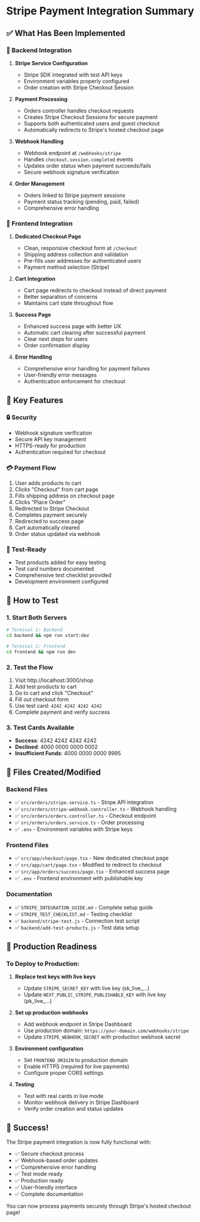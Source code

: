 # Stripe Payment Integration Summary

## ✅ What Has Been Implemented

### 🔧 Backend Integration
1. **Stripe Service Configuration**
   - Stripe SDK integrated with test API keys
   - Environment variables properly configured
   - Order creation with Stripe Checkout Session

2. **Payment Processing**
   - Orders controller handles checkout requests
   - Creates Stripe Checkout Sessions for secure payment
   - Supports both authenticated users and guest checkout
   - Automatically redirects to Stripe's hosted checkout page

3. **Webhook Handling**
   - Webhook endpoint at `/webhooks/stripe`
   - Handles `checkout.session.completed` events
   - Updates order status when payment succeeds/fails
   - Secure webhook signature verification

4. **Order Management**
   - Orders linked to Stripe payment sessions
   - Payment status tracking (pending, paid, failed)
   - Comprehensive error handling

### 🎨 Frontend Integration
1. **Dedicated Checkout Page**
   - Clean, responsive checkout form at `/checkout`
   - Shipping address collection and validation
   - Pre-fills user addresses for authenticated users
   - Payment method selection (Stripe)

2. **Cart Integration**
   - Cart page redirects to checkout instead of direct payment
   - Better separation of concerns
   - Maintains cart state throughout flow

3. **Success Page**
   - Enhanced success page with better UX
   - Automatic cart clearing after successful payment
   - Clear next steps for users
   - Order confirmation display

4. **Error Handling**
   - Comprehensive error handling for payment failures
   - User-friendly error messages
   - Authentication enforcement for checkout

## 🎯 Key Features

### 🔒 Security
- Webhook signature verification
- Secure API key management
- HTTPS-ready for production
- Authentication required for checkout

### 💳 Payment Flow
1. User adds products to cart
2. Clicks "Checkout" from cart page
3. Fills shipping address on checkout page
4. Clicks "Place Order"
5. Redirected to Stripe Checkout
6. Completes payment securely
7. Redirected to success page
8. Cart automatically cleared
9. Order status updated via webhook

### 🧪 Test-Ready
- Test products added for easy testing
- Test card numbers documented
- Comprehensive test checklist provided
- Development environment configured

## 🚀 How to Test

### 1. Start Both Servers
```bash
# Terminal 1: Backend
cd backend && npm run start:dev

# Terminal 2: Frontend  
cd frontend && npm run dev
```

### 2. Test the Flow
1. Visit http://localhost:3000/shop
2. Add test products to cart
3. Go to cart and click "Checkout"
4. Fill out checkout form
5. Use test card: `4242 4242 4242 4242`
6. Complete payment and verify success

### 3. Test Cards Available
- **Success**: 4242 4242 4242 4242
- **Declined**: 4000 0000 0000 0002
- **Insufficient Funds**: 4000 0000 0000 9995

## 📁 Files Created/Modified

### Backend Files
- ✅ `src/orders/stripe.service.ts` - Stripe API integration
- ✅ `src/orders/stripe-webhook.controller.ts` - Webhook handling
- ✅ `src/orders/orders.controller.ts` - Checkout endpoint
- ✅ `src/orders/orders.service.ts` - Order processing
- ✅ `.env` - Environment variables with Stripe keys

### Frontend Files
- ✅ `src/app/checkout/page.tsx` - New dedicated checkout page
- ✅ `src/app/cart/page.tsx` - Modified to redirect to checkout
- ✅ `src/app/orders/success/page.tsx` - Enhanced success page
- ✅ `.env` - Frontend environment with publishable key

### Documentation
- ✅ `STRIPE_INTEGRATION_GUIDE.md` - Complete setup guide
- ✅ `STRIPE_TEST_CHECKLIST.md` - Testing checklist
- ✅ `backend/stripe-test.js` - Connection test script
- ✅ `backend/add-test-products.js` - Test data setup

## 🔧 Production Readiness

### To Deploy to Production:
1. **Replace test keys with live keys**
   - Update `STRIPE_SECRET_KEY` with live key (sk_live_...)
   - Update `NEXT_PUBLIC_STRIPE_PUBLISHABLE_KEY` with live key (pk_live_...)

2. **Set up production webhooks**
   - Add webhook endpoint in Stripe Dashboard
   - Use production domain: `https://your-domain.com/webhooks/stripe`
   - Update `STRIPE_WEBHOOK_SECRET` with production webhook secret

3. **Environment configuration**
   - Set `FRONTEND_ORIGIN` to production domain
   - Enable HTTPS (required for live payments)
   - Configure proper CORS settings

4. **Testing**
   - Test with real cards in live mode
   - Monitor webhook delivery in Stripe Dashboard
   - Verify order creation and status updates

## 🎉 Success!

The Stripe payment integration is now fully functional with:
- ✅ Secure checkout process
- ✅ Webhook-based order updates  
- ✅ Comprehensive error handling
- ✅ Test mode ready
- ✅ Production ready
- ✅ User-friendly interface
- ✅ Complete documentation

You can now process payments securely through Stripe's hosted checkout page!
